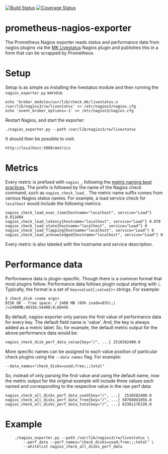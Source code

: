 [![Build Status](https://travis-ci.org/m-lab/prometheus-nagios-exporter.svg?branch=master)](https://travis-ci.org/m-lab/prometheus-nagios-exporter)
[![Coverage Status](https://coveralls.io/repos/github/m-lab/prometheus-nagios-exporter/badge.svg?branch=master)](https://coveralls.io/github/m-lab/prometheus-nagios-exporter?branch=master)

# prometheus-nagios-exporter

The Prometheus Nagios exporter reads status and performance data from nagios
plugins via the [MK Livestatus][livestatus] Nagios plugin and publishes this
in a form that can be scrapped by Prometheus.

[livestatus]: https://mathias-kettner.de/checkmk_livestatus.html

# Setup

Setup is as simple as installing the livestatus module and then running the
`nagios_exporter.py` service.

    echo 'broker_module=/usr/lib/check_mk/livestatus.o /var/lib/nagios3/rw/livestatus' >> /etc/nagios3/nagios.cfg
    echo 'event_broker_options=-1' >> /etc/nagios3/nagios.cfg

Restart Nagios, and start the exporter:

    ./nagios_exporter.py --path /var/lib/nagios3/rw/livestatus

It should then be possible to visit:

    http://localhost:5000/metrics

# Metrics

Every metric is prefixed with `nagios_`, following the [metric naming best
practices][naming]. The prefix is followed by the name of the Nagios check
command, such as `nagios_check_load_`. The metric name suffix comes from various
Nagios status names. For example, a load service check for `localhost` would
include the following metrics:

```
nagios_check_load_exec_time{hostname="localhost", service="Load"} 0.011084
nagios_check_load_latency{hostname="localhost", service="Load"} 0.078
nagios_check_load_state{hostname="localhost", service="Load"} 0
nagios_check_load_flapping{hostname="localhost", service="Load"} 0
nagios_check_load_acknowledged{hostname="localhost", service="Load"} 0
```

Every metric is also labeled with the hostname and service description.

[naming]: https://prometheus.io/docs/practices/naming/

# Performance data

Performance data is plugin-specific. Though there is a common format that most
plugins follow. Performance data follows plugin output starting with `|`.
Typically, the format is a set of `key=value1[;value2]+` strings. For example:

```
$ check_disk <some args>
DISK OK - free space: / 2400 MB (69% inode=83%);| /=2400MB;48356;54400;0;60445
```

By default, nagios-exporter only parses the first value of performance data
for every key. The default field name is 'value'. And, the key is always added
as a metric label. So, for example, the default metric output for the above
performance data would be:

```
nagios_check_disk_perf_data_value{key="/", ...} 2516582400.0
```

More specific names can be assigned to each value position of particular check
plugins using the `--data names` flag. For example:

```
--data_names="check_disks=used;free;;;total"
```

So, instead of only parsing the first value and using the default name, now the
metric output for the original example will include three values each named and
corresponding to the respective value in the raw perf data:

```
nagios_check_all_disks_perf_data_used{key="/", ...}  2516582400.0
nagios_check_all_disks_perf_data_free{key="/", ...} 50704941056.0
nagios_check_all_disks_perf_data_totalkey="/", ...} 63381176320.0
```

# Example

```
    ./nagios_exporter.py --path /var/lib/nagios3/rw/livestatus \
        --perf_data --perf_names="check_disks=used;free;;;total" \
        --whitelist nagios_check_all_disks_perf_data
```
